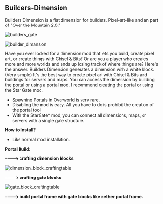 ## Builders-Dimension

Builders Dimension is a flat dimension for builders. Pixel-art-like and an part of "Over the Mountain 2.0."


![builders_gate](https://github.com/user-attachments/assets/d92e69fd-7a2b-428f-8408-ada3dd5d23ed)


![builder_dimansion](https://github.com/user-attachments/assets/5f26f315-b63b-46ee-a1ff-1b2b9e44942a)



Have you ever looked for a dimension mod that lets you build, create pixel art, or create things with Chisel & Bits?
Or are you a player who creates more and more worlds and ends up losing track of where things are?
Here's the answer. Builders Dimension generates a dimension with a white block. (Very simple) 
It's the best way to create pixel art with Chisel & Bits and buildings for servers and maps. 
You can access the dimension by building the portal or using a portal mod. 
I recommend creating the portal or using the Star Gate mod. 


- Spawning Portals in Overworld is very rare.
- Disabling the mod is easy. All you have to do is prohibit the creation of the portal tool.
- With the StarGate* mod, you can connect all dimensions, maps, or servers with a single gate structure.


**How to Install?**

- Like normal mod installation.


**Portal Build:**

**----> crafting dimension blocks**

![dimension_block_craftingtable](https://github.com/user-attachments/assets/862ef153-f58a-4ae5-a322-f03762000f52)

**----> crafting gate blocks** 

![gate_block_craftingtable](https://github.com/user-attachments/assets/7a3cb5a8-19ad-4937-951e-55ca0681b8c5)

**----> build portal frame with gate blocks like nether portal frame.**

